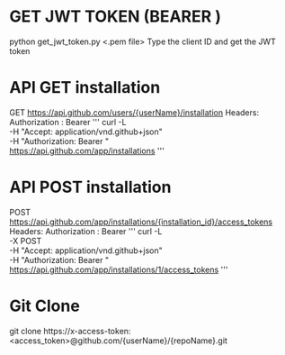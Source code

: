 # GET JWT TOKEN (BEARER )
python get_jwt_token.py <.pem file> 
Type the client ID and get the JWT token
# API GET installation
GET https://api.github.com/users/{userName}/installation
Headers:
Authorization : Bearer <JWT token>
''' 
    curl -L \
    -H "Accept: application/vnd.github+json" \
    -H "Authorization: Bearer <YOUR-TOKEN>" \
    https://api.github.com/app/installations
'''
# API POST installation
POST https://api.github.com/app/installations/{installation_id}/access_tokens
Headers:
Authorization : Bearer <JWT token>
''' 
    curl -L \
    -X POST \
    -H "Accept: application/vnd.github+json" \
    -H "Authorization: Bearer <YOUR-TOKEN>" \
    https://api.github.com/app/installations/1/access_tokens
'''
# Git Clone
git clone https://x-access-token:<access_token>@github.com/{userName}/{repoName}.git

